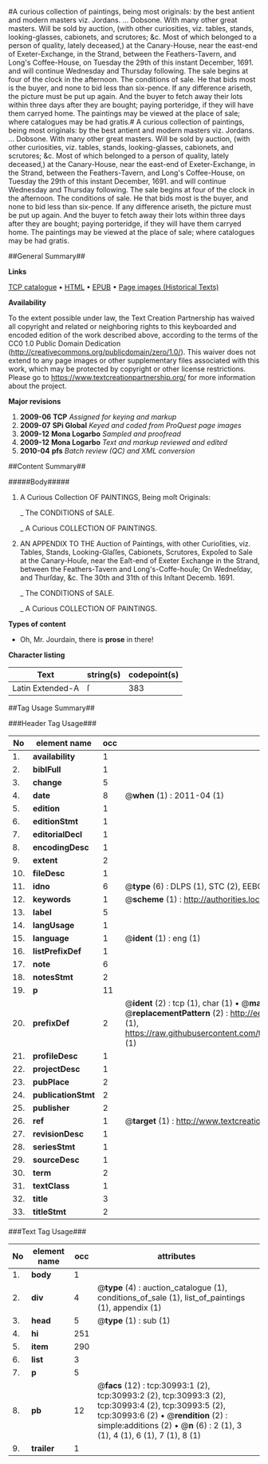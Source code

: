#A curious collection of paintings, being most originals: by the best antient and modern masters viz. Jordans. ... Dobsone. With many other great masters. Will be sold by auction, (with other curiosities, viz. tables, stands, looking-glasses, cabionets, and scrutores; &c. Most of which belonged to a person of quality, lately deceased,) at the Canary-House, near the east-end of Exeter-Exchange, in the Strand, between the Feathers-Tavern, and Long's Coffee-House, on Tuesday the 29th of this instant December, 1691. and will continue Wednesday and Thursday following. The sale begins at four of the clock in the afternoon. The conditions of sale. He that bids most is the buyer, and none to bid less than six-pence. If any difference ariseth, the picture must be put up again. And the buyer to fetch away their lots within three days after they are bought; paying porteridge, if they will have them carryed home. The paintings may be viewed at the place of sale; where catalogues may be had gratis.#
A curious collection of paintings, being most originals: by the best antient and modern masters viz. Jordans. ... Dobsone. With many other great masters. Will be sold by auction, (with other curiosities, viz. tables, stands, looking-glasses, cabionets, and scrutores; &c. Most of which belonged to a person of quality, lately deceased,) at the Canary-House, near the east-end of Exeter-Exchange, in the Strand, between the Feathers-Tavern, and Long's Coffee-House, on Tuesday the 29th of this instant December, 1691. and will continue Wednesday and Thursday following. The sale begins at four of the clock in the afternoon. The conditions of sale. He that bids most is the buyer, and none to bid less than six-pence. If any difference ariseth, the picture must be put up again. And the buyer to fetch away their lots within three days after they are bought; paying porteridge, if they will have them carryed home. The paintings may be viewed at the place of sale; where catalogues may be had gratis.

##General Summary##

**Links**

[TCP catalogue](http://www.ota.ox.ac.uk/tcp/)  • 
[HTML](http://tei.it.ox.ac.uk/tcp/Texts-HTML/free/A35/A35486.html)  • 
[EPUB](http://tei.it.ox.ac.uk/tcp/Texts-EPUB/free/A35/A35486.epub) • 
[Page images (Historical Texts)](https://historicaltexts.jisc.ac.uk/eebo-99826590e)

**Availability**

To the extent possible under law, the Text Creation Partnership has waived all copyright and related or neighboring rights to this keyboarded and encoded edition of the work described above, according to the terms of the CC0 1.0 Public Domain Dedication (http://creativecommons.org/publicdomain/zero/1.0/). This waiver does not extend to any page images or other supplementary files associated with this work, which may be protected by copyright or other license restrictions. Please go to https://www.textcreationpartnership.org/ for more information about the project.

**Major revisions**

1. __2009-06__ __TCP__ *Assigned for keying and markup*
1. __2009-07__ __SPi Global__ *Keyed and coded from ProQuest page images*
1. __2009-12__ __Mona Logarbo__ *Sampled and proofread*
1. __2009-12__ __Mona Logarbo__ *Text and markup reviewed and edited*
1. __2010-04__ __pfs__ *Batch review (QC) and XML conversion*

##Content Summary##

#####Body#####

1. A Curious Collection OF PAINTINGS, Being moſt Originals:

    _ The CONDITIONS of SALE.

    _ A Curious COLLECTION OF PAINTINGS.

1. AN APPENDIX TO THE Auction of Paintings, with other Curioſities, viz. Tables, Stands, Looking-Glaſſes, Cabionets, Scrutores, Expoſed to Sale at the Canary-Houſe, near the Eaſt-end of Exeter Exchange in the Strand, between the Feathers-Tavern and Long's-Coffe-houſe; On Wedneſday, and Thurſday, &c. The 30th and 31th of this Inſtant Decemb. 1691.

    _ The CONDITIONS of SALE.

    _ A Curious COLLECTION OF PAINTINGS.

**Types of content**

  * Oh, Mr. Jourdain, there is **prose** in there!

**Character listing**


|Text|string(s)|codepoint(s)|
|---|---|---|
|Latin Extended-A|ſ|383|

##Tag Usage Summary##

###Header Tag Usage###

|No|element name|occ|attributes|
|---|---|---|---|
|1.|__availability__|1||
|2.|__biblFull__|1||
|3.|__change__|5||
|4.|__date__|8| @__when__ (1) : 2011-04 (1)|
|5.|__edition__|1||
|6.|__editionStmt__|1||
|7.|__editorialDecl__|1||
|8.|__encodingDesc__|1||
|9.|__extent__|2||
|10.|__fileDesc__|1||
|11.|__idno__|6| @__type__ (6) : DLPS (1), STC (2), EEBO-CITATION (1), PROQUEST (1), VID (1)|
|12.|__keywords__|1| @__scheme__ (1) : http://authorities.loc.gov/ (1)|
|13.|__label__|5||
|14.|__langUsage__|1||
|15.|__language__|1| @__ident__ (1) : eng (1)|
|16.|__listPrefixDef__|1||
|17.|__note__|6||
|18.|__notesStmt__|2||
|19.|__p__|11||
|20.|__prefixDef__|2| @__ident__ (2) : tcp (1), char (1)  •  @__matchPattern__ (2) : ([0-9\-]+):([0-9IVX]+) (1), (.+) (1)  •  @__replacementPattern__ (2) : http://eebo.chadwyck.com/downloadtiff?vid=$1&page=$2 (1), https://raw.githubusercontent.com/textcreationpartnership/Texts/master/tcpchars.xml#$1 (1)|
|21.|__profileDesc__|1||
|22.|__projectDesc__|1||
|23.|__pubPlace__|2||
|24.|__publicationStmt__|2||
|25.|__publisher__|2||
|26.|__ref__|1| @__target__ (1) : http://www.textcreationpartnership.org/docs/. (1)|
|27.|__revisionDesc__|1||
|28.|__seriesStmt__|1||
|29.|__sourceDesc__|1||
|30.|__term__|2||
|31.|__textClass__|1||
|32.|__title__|3||
|33.|__titleStmt__|2||


###Text Tag Usage###

|No|element name|occ|attributes|
|---|---|---|---|
|1.|__body__|1||
|2.|__div__|4| @__type__ (4) : auction_catalogue (1), conditions_of_sale (1), list_of_paintings (1), appendix (1)|
|3.|__head__|5| @__type__ (1) : sub (1)|
|4.|__hi__|251||
|5.|__item__|290||
|6.|__list__|3||
|7.|__p__|5||
|8.|__pb__|12| @__facs__ (12) : tcp:30993:1 (2), tcp:30993:2 (2), tcp:30993:3 (2), tcp:30993:4 (2), tcp:30993:5 (2), tcp:30993:6 (2)  •  @__rendition__ (2) : simple:additions (2)  •  @__n__ (6) : 2 (1), 3 (1), 4 (1), 6 (1), 7 (1), 8 (1)|
|9.|__trailer__|1||
